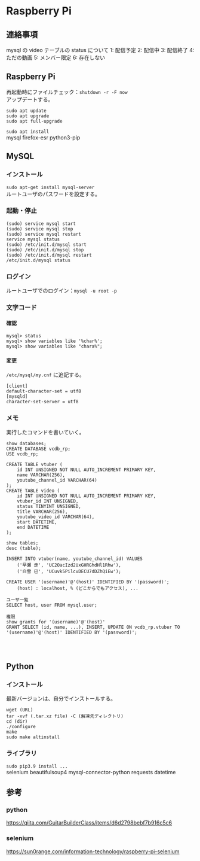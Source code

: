 # Raspberry Pi

## 連絡事項
mysql の video テーブルの status について
1: 配信予定
2: 配信中
3: 配信終了
4: ただの動画
5: メンバー限定
6: 存在しない

## Raspberry Pi
再起動時にファイルチェック：`shutdown -r -F now`<br>
アップデートする。
```
sudo apt update
sudo apt upgrade
sudo apt full-upgrade
```
`sudo apt install`<br>
mysql
firefox-esr
python3-pip


## MySQL

### インストール
`sudo apt-get install mysql-server`<br>
ルートユーザのパスワードを設定する。

### 起動・停止
`(sudo) service mysql start`<br>
`(sudo) service mysql stop`<br>
`(sudo) service mysql restart`<br>
`service mysql status`<br>
`(sudo) /etc/init.d/mysql start`<br>
`(sudo) /etc/init.d/mysql stop`<br>
`(sudo) /etc/init.d/mysql restart`<br>
`/etc/init.d/mysql status`<br>

### ログイン
ルートユーザでのログイン：`mysql -u root -p`

### 文字コード

#### 確認
`mysql> status`<br>
`mysql> show variables like '%char%';`<br>
`mysql> show variables like "chara%";`<br>

#### 変更
`/etc/mysql/my.cnf` に追記する。
```
[client]
default-character-set = utf8
[mysqld]
character-set-server = utf8
```

### メモ
実行したコマンドを書いていく。
```
show databases;
CREATE DATABASE vcdb_rp;
USE vcdb_rp;

CREATE TABLE vtuber (
    id INT UNSIGNED NOT NULL AUTO_INCREMENT PRIMARY KEY,
    name VARCHAR(256),
    youtube_channel_id VARCHAR(64)
);
CREATE TABLE video (
    id INT UNSIGNED NOT NULL AUTO_INCREMENT PRIMARY KEY,
    vtuber_id INT UNSIGNED,
    status TINYINT UNSIGNED,
    title VARCHAR(256),
    youtube_video_id VARCHAR(64),
    start DATETIME,
    end DATETIME
);

show tables;
desc (table);

INSERT INTO vtuber(name, youtube_channel_id) VALUES
    ('早瀬 走', 'UC2OacIzd2UxGHRGhdHl1Rhw'),
    ('白雪 巴', 'UCuvk5PilcvDECU7dDZhQiEw');

CREATE USER '(username)'@'(host)' IDENTIFIED BY '(password)';
    (host) : localhost, % (どこからでもアクセス), ...

ユーザ一覧
SELECT host, user FROM mysql.user;

権限
show grants for '(username)'@'(host)'
GRANT SELECT (id, name, ...), INSERT, UPDATE ON vcdb_rp.vtuber TO '(username)'@'(host)' IDENTIFIED BY '(password)';




```

## Python

### インストール
最新バージョンは、自分でインストールする。
```
wget (URL)
tar -xvf (.tar.xz file) -C (解凍先ディレクトリ)
cd (dir)
./configure
make
sudo make altinstall
```

### ライブラリ
`sudo pip3.9 install ...`<br>
selenium
beautifulsoup4
mysql-connector-python
requests
datetime

## 参考

### python
https://qiita.com/GuitarBuilderClass/items/d6d2798bebf7b916c5c6

### selenium
https://sun0range.com/information-technology/raspberry-pi-selenium

